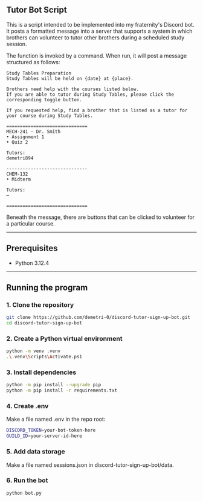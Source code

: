 ## Tutor Bot Script

This is a script intended to be implemented into my fraternity's Discord bot. It posts a formatted message into a server that supports a system in which brothers can volunteer to tutor other brothers during a scheduled study session. 

The function is invoked by a command. When run, it will post a message structured as follows:

```text
Study Tables Preparation
Study Tables will be held on {date} at {place}.

Brothers need help with the courses listed below.
If you are able to tutor during Study Tables, please click the corresponding toggle button.

If you requested help, find a brother that is listed as a tutor for your course during Study Tables.

==============================
MECH-241 — Dr. Smith
• Assignment 1
• Quiz 2

Tutors:
demetri894

------------------------------
CHEM-132
• Midterm

Tutors:
—

==============================
```

Beneath the message, there are buttons that can be clicked to volunteer for a particular course.

---

## Prerequisites

- Python 3.12.4

---

## Running the program

### 1. Clone the repository

```bash
git clone https://github.com/demetri-0/discord-tutor-sign-up-bot.git
cd discord-tutor-sign-up-bot
```

### 2. Create a Python virtual environment

```bash
python -m venv .venv
.\.venv\Scripts\Activate.ps1
```

### 3. Install dependencies
```bash
python -m pip install --upgrade pip
python -m pip install -r requirements.txt
```

### 4. Create .env

Make a file named .env in the repo root:
```bash
DISCORD_TOKEN=your-bot-token-here
GUILD_ID=your-server-id-here
```

### 5. Add data storage
Make a file named sessions.json in discord-tutor-sign-up-bot/data.

### 6. Run the bot
```bash
python bot.py
```
